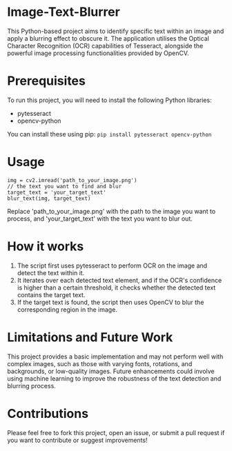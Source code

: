 # Image-Text-Blurrer
This Python-based project aims to identify specific text within an image and apply a blurring effect to obscure it. The application utilises the Optical Character Recognition (OCR) capabilities of Tesseract, alongside the powerful image processing functionalities provided by OpenCV.

# Prerequisites
To run this project, you will need to install the following Python libraries:

- pytesseract
- opencv-python

You can install these using pip:
```pip install pytesseract opencv-python```

# Usage
```
img = cv2.imread('path_to_your_image.png')
// the text you want to find and blur
target_text = 'your_target_text'
blur_text(img, target_text)
```
Replace 'path_to_your_image.png' with the path to the image you want to process, and 'your_target_text' with the text you want to blur out.

# How it works
1. The script first uses pytesseract to perform OCR on the image and detect the text within it.
2. It iterates over each detected text element, and if the OCR's confidence is higher than a certain threshold, it checks whether the detected text contains the target text.
3. If the target text is found, the script then uses OpenCV to blur the corresponding region in the image.

# Limitations and Future Work
This project provides a basic implementation and may not perform well with complex images, such as those with varying fonts, rotations, and backgrounds, or low-quality images. Future enhancements could involve using machine learning to improve the robustness of the text detection and blurring process.

# Contributions
Please feel free to fork this project, open an issue, or submit a pull request if you want to contribute or suggest improvements!